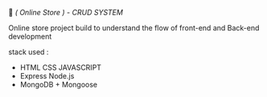 🥇 *( Online Store ) - CRUD SYSTEM*

Online store project build to understand the flow of front-end and Back-end development

stack used :
- HTML CSS JAVASCRIPT
- Express Node.js
- MongoDB + Mongoose

